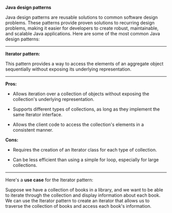 **Java design patterns**

Java design patterns are reusable solutions to common software design problems. These patterns provide proven solutions to recurring design problems, making it easier for developers to create robust, maintainable, and scalable Java applications. Here are some of the most common Java design patterns:

___

**Iterator pattern:**

This pattern provides a way to access the elements of an aggregate object sequentially without exposing its underlying representation.

___

**Pros:**

- Allows iteration over a collection of objects without exposing the collection's underlying representation.

- Supports different types of collections, as long as they implement the same Iterator interface.

- Allows the client code to access the collection's elements in a consistent manner.


**Cons:**

- Requires the creation of an Iterator class for each type of collection.

- Can be less efficient than using a simple for loop, especially for large collections.

___

Here's a **use case** for the Iterator pattern:

Suppose we have a collection of books in a library, and we want to be able to iterate through the collection and display information about each book. We can use the Iterator pattern to create an iterator that allows us to traverse the collection of books and access each book's information.